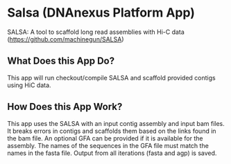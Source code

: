 <!-- dx-header -->
# Salsa (DNAnexus Platform App)

SALSA: A tool to scaffold long read assemblies with Hi-C data (https://github.com/machinegun/SALSA)

## What Does this App Do?

This app will run checkout/compile SALSA and scaffold provided contigs using HiC data.

## How Does this App Work?

This app uses the SALSA with an input contig assembly and input bam files. It breaks errors in contigs and scaffolds them based on the links found in the bam file. An optional GFA can be provided if it is available for the assembly. The names of the sequences in the GFA file must match the names in the fasta file. Output from all iterations (fasta and agp) is saved.
